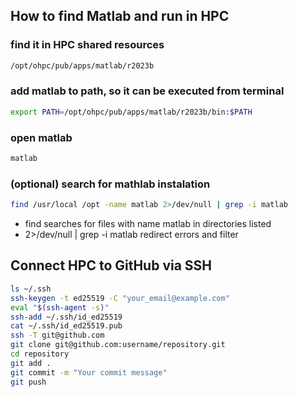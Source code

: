 ## How to find Matlab and run in HPC

### find it in HPC shared resources 
```bash
/opt/ohpc/pub/apps/matlab/r2023b
```
### add matlab to path, so it can be executed from terminal
```bash
export PATH=/opt/ohpc/pub/apps/matlab/r2023b/bin:$PATH
```
### open matlab
```bash
matlab
```
### (optional) search for mathlab instalation
```bash
find /usr/local /opt -name matlab 2>/dev/null | grep -i matlab
```
- find searches for files with name matlab in directories listed
- 2>/dev/null | grep -i matlab redirect errors and filter

## Connect HPC to GitHub via SSH

```bash
ls ~/.ssh
ssh-keygen -t ed25519 -C "your_email@example.com"
eval "$(ssh-agent -s)"
ssh-add ~/.ssh/id_ed25519
cat ~/.ssh/id_ed25519.pub
ssh -T git@github.com
git clone git@github.com:username/repository.git
cd repository
git add .
git commit -m "Your commit message"
git push
```

